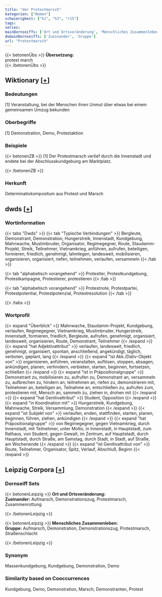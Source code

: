 ```yaml
---
title: "der Protestmarsch"
kategorien: ["Nomen"]
schwierigkeit: ["k1", "h3", "r15"]
tags:
series:
mainDornseiffs: ['Ort und Ortsveränderung', 'Menschliches Zusammenleben']
domainDornseiffs: ['Zueinander', 'Gruppe']
url: "Protestmarsch"
---
```


{{< betonenÜbs >}}
**Übersetzung:**  
protest march  
{{< /betonenÜbs >}}

## Wiktionary [[+](https://de.wiktionary.org/wiki/Protestmarsch)]

### Bedeutungen
[1] Veranstaltung, bei der Menschen ihren Unmut über etwas bei einem gemeinsamen Umzug bekunden  

### Oberbegriffe
[1] Demonstration, Demo, Protestaktion  

### Beispiele
{{< betonenZB >}}
[1] Der Protestmarsch verlief durch die Innenstadt und endete bei der Abschlusskundgebung am Marktplatz.  

{{< /betonenZB >}}
### Herkunft
Determinativkompositum aus Protest und Marsch  



## dwds [[+](https://www.dwds.de/wb/Protestmarsch)]

### Wortinformation
{{< tabs "Dwds" >}}
{{< tab "Typische Verbindungen" >}}
Bergleute, Demonstrant, Demonstration, Hungerstreik, Innenstadt, Kundgebung, Mahnwache, Muslimbruder, Organisator, Regimegegner, Route, Staudamm-Projekt, Streik, Teilnehmer, Vietnamkrieg, anführen, aufrufen, beteiligen, formieren, friedlich, genehmigt, lahmlegen, landesweit, mobilisieren, organisieren, organisiert, riefen, teilnehmen, verlaufen, versammeln
{{< /tab >}}

{{< tab "alphabetisch vorangehend" >}}
Protestler, Protestkundgebung, Protestkampagne, Protestierer, protestieren
{{< /tab >}}

{{< tab "alphabetisch vorangehend" >}}
Protestnote, Protestpartei, Protestpotential, Protestpotenzial, Protestresolution
{{< /tab >}}

{{< /tabs >}}

### Wortprofil
{{< expand "Überblick" >}} Mahnwache, Staudamm-Projekt, Kundgebung, verlaufen, Regimegegner, Vietnamkrieg, Muslimbruder, Hungerstreik, Innenstadt, formieren, friedlich, Bergleute, aufrufen, genehmigt, organisiert, landesweit, organisieren, Route, Demonstrant, Teilnehmer {{< /expand >}}
{{< expand "hat Adjektivattribut" >}} verlaufen, landesweit, friedlich, genehmigt, organisiert, spontan, anschließend, angekündigt, täglich, verboten, geplant, lang {{< /expand >}}
{{< expand "ist Akk./Dativ-Objekt von" >}} organisieren, anführen, veranstalten, auflösen, stoppen, absagen, ankündigen, planen, verhindern, verbieten, starten, beginnen, fortsetzen, schließen {{< /expand >}}
{{< expand "ist in Präpositionalgruppe" >}} Demonstrant zu, mobilisieren zu, aufrufen zu, Demonstrant an, versammeln zu, aufbrechen zu, hindern an, teilnehmen an, riefen zu, demonstrieren mit, Teilnehmer an, beteiligen an, Teilnahme an, entschließen zu, aufrufen zum, protestieren mit, Mensch an, sammeln zu, ziehen in, drohen mit {{< /expand >}}
{{< expand "hat Genitivattribut" >}} Student, Opposition {{< /expand >}}
{{< expand "in Koordination mit" >}} Hungerstreik, Kundgebung, Mahnwache, Streik, Versammlung, Demonstration {{< /expand >}}
{{< expand "ist Subjekt von" >}} verlaufen, enden, stattfinden, starten, planen, beginnen, führen, ziehen, ankündigen {{< /expand >}}
{{< expand "hat Präpositionalgruppe" >}} von Regimegegner, gegen Vietnamkrieg, durch Innenstadt, mit Teilnehmer, unter Motto, in Innenstadt, in Hauptstadt, zum Rathaus, von Student, gegen Gewalt, im Zentrum, auf Hauptstadt, durch Hauptstadt, durch Straße, am Samstag, durch Stadt, in Stadt, auf Straße, am Wochenende {{< /expand >}}
{{< expand "ist Genitivattribut von" >}} Route, Teilnehmer, Organisator, Spitz, Verlauf, Abschluß, Beginn {{< /expand >}}

## Leipzig Corpora [[+](https://corpora.uni-leipzig.de/en/res?word=Protestmarsch&corpusId=deu_newscrawl-public_2018)]

### Dornseiff Sets
{{< betonenLeipzig >}}
**Ort und Ortsveränderung:**  
**Zueinander:** Aufmarsch, Demonstrationszug, Protestmarsch, Zusammenrottung  

{{< /betonenLeipzig >}}


{{< betonenLeipzig >}}
**Menschliches Zusammenleben:**  
**Gruppe:** Aufmarsch, Demonstration, Demonstrationszug, Protestmarsch, Straßenschlacht  

{{< /betonenLeipzig >}}

### Synonym
Massenkundgebung, Kundgebung, Demonstration, Demo


### Similarity based on Cooccurrences
Kundgebung, Demo, Demonstration, Marsch, Demonstranten, Protest

